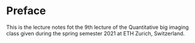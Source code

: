 # Preface
This is the lecture notes fot the 9th lecture of the Quantitative big imaging class given during the spring semester 2021 at ETH Zurich, Switzerland.
